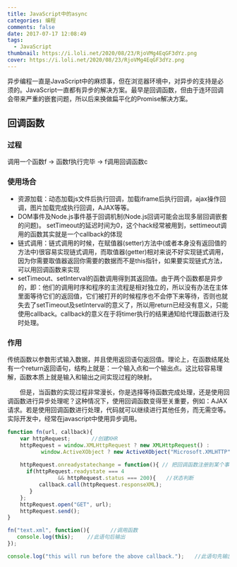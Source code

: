 ```yaml
---
title: JavaScript中的async
categories: 编程
comments: false
date: 2017-07-17 12:08:49
tags:
  - JavaScript
thumbnail: https://i.loli.net/2020/08/23/RjoVMg4EqGF3dYz.png
cover: https://i.loli.net/2020/08/23/RjoVMg4EqGF3dYz.png
---
```


异步编程一直是JavaScript中的麻烦事，但在浏览器环境中，对异步的支持是必须的。JavaScript一直都有异步的解决方案。最早是回调函数，但由于连环回调会带来严重的嵌套问题，所以后来换做扁平化的Promise解决方案。

<!--more-->

## 回调函数

### 过程

调用一个函数f -> 函数f执行完毕 -> f调用回调函数c 

### 使用场合

- 资源加载：动态加载js文件后执行回调，加载iframe后执行回调，ajax操作回调，图片加载完成执行回调，AJAX等等。
- DOM事件及Node.js事件基于回调机制(Node.js回调可能会出现多层回调嵌套的问题)。
  setTimeout的延迟时间为0，这个hack经常被用到，settimeout调用的函数其实就是一个callback的体现
- 链式调用：链式调用的时候，在赋值器(setter)方法中(或者本身没有返回值的方法中)很容易实现链式调用，而取值器(getter)相对来说不好实现链式调用，因为你需要取值器返回你需要的数据而不是this指针，如果要实现链式方法，可以用回调函数来实现
- setTimeout、setInterval的函数调用得到其返回值。由于两个函数都是异步的，即：他们的调用时序和程序的主流程是相对独立的，所以没有办法在主体里面等待它们的返回值，它们被打开的时候程序也不会停下来等待，否则也就失去了setTimeout及setInterval的意义了，所以用return已经没有意义，只能使用callback。callback的意义在于将timer执行的结果通知给代理函数进行及时处理。

### 作用

传统函数以参数形式输入数据，并且使用返回语句返回值。理论上，在函数结尾处有一个return返回语句，结构上就是：一个输入点和一个输出点。这比较容易理解，函数本质上就是输入和输出之间实现过程的映射。

　　但是，当函数的实现过程非常漫长，你是选择等待函数完成处理，还是使用回调函数进行异步处理呢？这种情况下，使用回调函数变得至关重要，例如：AJAX请求。若是使用回调函数进行处理，代码就可以继续进行其他任务，而无需空等。实际开发中，经常在javascript中使用异步调用。

```javascript
function fn(url, callback){
    var httpRequest;　　　　//创建XHR
    httpRequest = window.XMLHttpRequest ? new XMLHttpRequest() :　　　
　　　　    window.ActiveXObject ? new ActiveXObject("Microsoft.XMLHTTP"             ) : undefined;//针对IE进行功能性检测
    
    httpRequest.onreadystatechange = function(){ // 把回调函数注册到某个事件上
      if(httpRequest.readystate === 4 
                && httpRequest.status === 200){　　//状态判断
          callback.call(httpRequest.responseXML);  
       }
    };
    httpRequest.open("GET", url);
    httpRequest.send();
}

fn("text.xml", function(){　　　　//调用函数
   console.log(this); 　　//此语句后输出
});

console.log("this will run before the above callback.");　　//此语句先输出
```

